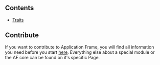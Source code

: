 ## Contents
* [Traits](https://github.com/TitanNanoDE/ApplicationFrame/wiki/Traits)


## Contribute
If you want to contribute to Application Frame, you will find all information you need before you start [here](https://github.com/TitanNano/ApplicationFrame/wiki/Contribute). Everything else about a special module or the AF core can be found on it's specific Page.